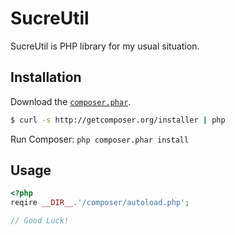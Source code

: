 SucreUtil
=====================================

SucreUtil is PHP library for my usual situation.

Installation
--------------------

Download the [`composer.phar`](http://getcomposer.org/composer.phar).

``` sh
$ curl -s http://getcomposer.org/installer | php
```

Run Composer: `php composer.phar install`

Usage
--------------------
```php
<?php
reqire __DIR__.'/composer/autoload.php';

// Good Luck!
```

